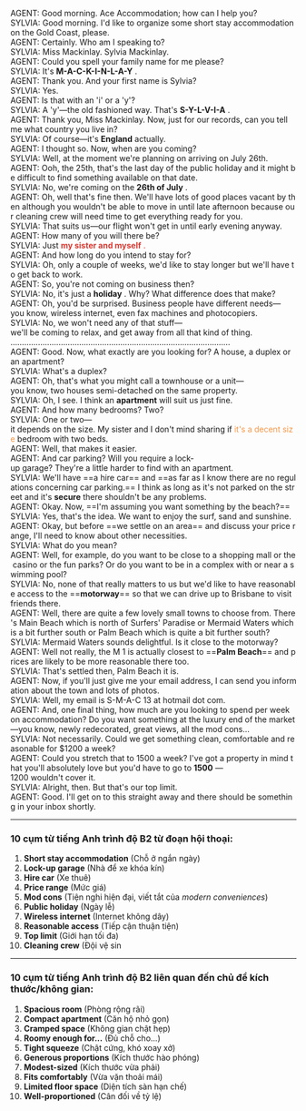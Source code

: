 AGENT: Good morning. Ace Accommodation; how can I help you?  
SYLVIA: Good morning. I'd like to organize some short stay accommodation on the Gold Coast, please.  
AGENT: Certainly. Who am I speaking to?  
SYLVIA: Miss Mackinlay. Sylvia Mackinlay.  
AGENT: Could you spell your family name for me please?  
SYLVIA: It's **M-A-C-K-I-N-L-A-Y** .  
AGENT: Thank you. And your first name is Sylvia?  
SYLVIA: Yes.  
AGENT: Is that with an 'i' or a 'y'?  
SYLVIA: A 'y'—the old fashioned way. That's **S-Y-L-V-I-A** .  
AGENT: Thank you, Miss Mackinlay. Now, just for our records, can you tell me what country you live in?  
SYLVIA: Of course—it's **England** actually.  
AGENT: I thought so. Now, when are you coming?  
SYLVIA: Well, at the moment we're planning on arriving on July 26th.  
AGENT: Ooh, the 25th, that's the last day of the public holiday and it might be difficult to find something available on that date.  
SYLVIA: No, we're coming on the **26th of July** .  
AGENT: Oh, well that's fine then. We'll have lots of good places vacant by then although you wouldn't be able to move in until late afternoon because our cleaning crew will need time to get everything ready for you.  
SYLVIA: That suits us—our flight won't get in until early evening anyway.  
AGENT: How many of you will there be?  
SYLVIA: Just <font color="#d83931">**my sister and myself** .  </font>
AGENT: And how long do you intend to stay for?  
SYLVIA: Oh, only a couple of weeks, we'd like to stay longer but we'll have to get back to work.  
AGENT: So, you're not coming on business then?  
SYLVIA: No, it's just a **holiday** . Why? What difference does that make?  
AGENT: Oh, you'd be surprised. Business people have different needs—you know, wireless internet, even fax machines and photocopiers.  
SYLVIA: No, we won't need any of that stuff—we'll be coming to relax, and get away from all that kind of thing.  
……………………………………………………………………………………  
AGENT: Good. Now, what exactly are you looking for? A house, a duplex or an apartment?  
SYLVIA: What's a duplex?  
AGENT: Oh, that's what you might call a townhouse or a unit—you know, two houses semi-detached on the same property.  
SYLVIA: Oh, I see. I think an **apartment** will suit us just fine.  
AGENT: And how many bedrooms? Two?  
SYLVIA: One or two—it depends on the size. My sister and I don't mind sharing if<font color="#f79646"> it's a decent size</font> bedroom with two beds.  
AGENT: Well, that makes it easier.  
AGENT: And car parking? Will you require a lock-up garage? They're a little harder to find with an apartment.  
SYLVIA: We'll have ==a hire car== and ==as far as I know there are no regulations concerning car parking.== I think as long as it's not parked on the street and it's **secure** there shouldn't be any problems.  
AGENT: Okay. Now, ==I'm assuming you want something by the beach?==  
SYLVIA: Yes, that's the idea. We want to enjoy the surf, sand and sunshine.  
AGENT: Okay, but before ==we settle on an area== and discuss your price range, I'll need to know about other necessities.  
SYLVIA: What do you mean?  
AGENT: Well, for example, do you want to be close to a shopping mall or the casino or the fun parks? Or do you want to be in a complex with or near a swimming pool?  
SYLVIA: No, none of that really matters to us but we'd like to have reasonable access to the ==**motorway**== so that we can drive up to Brisbane to visit friends there.  
AGENT: Well, there are quite a few lovely small towns to choose from. There's Main Beach which is north of Surfers' Paradise or Mermaid Waters which is a bit further south or Palm Beach which is quite a bit further south?  
SYLVIA: Mermaid Waters sounds delightful. Is it close to the motorway?  
AGENT: Well not really, the M 1 is actually closest to ==**Palm Beach**== and prices are likely to be more reasonable there too.  
SYLVIA: That's settled then, Palm Beach it is.  
AGENT: Now, if you'll just give me your email address, I can send you information about the town and lots of photos.  
SYLVIA: Well, my email is S-M-A-C 13 at hotmail dot com.  
AGENT: And, one final thing, how much are you looking to spend per week on accommodation? Do you want something at the luxury end of the market—you know, newly redecorated, great views, all the mod cons...  
SYLVIA: Not necessarily. Could we get something clean, comfortable and reasonable for $1200 a week?  
AGENT: Could you stretch that to 1500 a week? I've got a property in mind that you'll absolutely love but you'd have to go to **1500** —1200 wouldn't cover it.  
SYLVIA: Alright, then. But that's our top limit.  
AGENT: Good. I'll get on to this straight away and there should be something in your inbox shortly.

---
### 10 cụm từ tiếng Anh trình độ B2 từ đoạn hội thoại:

1. **Short stay accommodation** (Chỗ ở ngắn ngày)
2. **Lock-up garage** (Nhà để xe khóa kín)
3. **Hire car** (Xe thuê)
4. **Price range** (Mức giá)
5. **Mod cons** (Tiện nghi hiện đại, viết tắt của _modern conveniences_)
6. **Public holiday** (Ngày lễ)
7. **Wireless internet** (Internet không dây)
8. **Reasonable access** (Tiếp cận thuận tiện)
9. **Top limit** (Giới hạn tối đa)
10. **Cleaning crew** (Đội vệ sin
---
### 10 cụm từ tiếng Anh trình độ B2 liên quan đến chủ đề **kích thước/không gian**:

1. **Spacious room** (Phòng rộng rãi)
2. **Compact apartment** (Căn hộ nhỏ gọn)
3. **Cramped space** (Không gian chật hẹp)
4. **Roomy enough for...** (Đủ chỗ cho...)
5. **Tight squeeze** (Chật cứng, khó xoay xở)
6. **Generous proportions** (Kích thước hào phóng)
7. **Modest-sized** (Kích thước vừa phải)
8. **Fits comfortably** (Vừa vặn thoải mái)
9. **Limited floor space** (Diện tích sàn hạn chế)
10. **Well-proportioned** (Cân đối về tỷ lệ)